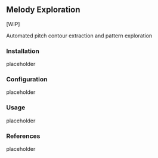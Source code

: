 ## Melody Exploration

[WIP]

Automated pitch contour extraction and pattern exploration

### Installation

placeholder

### Configuration

placeholder

### Usage

placeholder

### References

placeholder